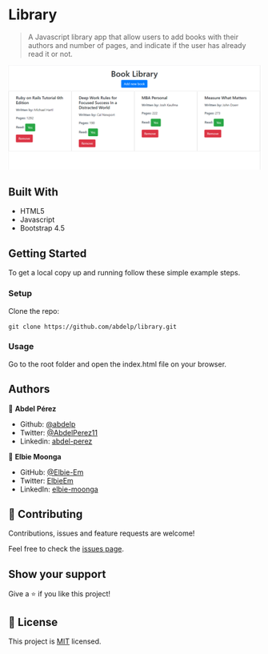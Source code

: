 # Library

> A Javascript library app that allow users to add books with their authors and number of pages, and indicate if the user has already read it or not.

![screenshot](./app_screenshot.png)


## Built With

- HTML5
- Javascript
- Bootstrap 4.5

## Getting Started

To get a local copy up and running follow these simple example steps.

### Setup

Clone the repo:

```
git clone https://github.com/abdelp/library.git
```

### Usage

Go to the root folder and open the index.html file on your browser.


## Authors

👤 **Abdel Pérez**

- Github: [@abdelp](https://github.com/abdelp)
- Twitter: [@AbdelPerez11](https://twitter.com/AbdelPerez11)
- Linkedin: [abdel-perez](https://linkedin.com/in/abdel-perez)

👤 **Elbie Moonga**

- GitHub: [@Elbie-Em](https://github.com/Elbie-em)
- Twitter: [ElbieEm](https://twitter.com/ElbieEm)
- LinkedIn: [elbie-moonga](https://www.linkedin.com/in/elbiemoonga)

## 🤝 Contributing

Contributions, issues and feature requests are welcome!

Feel free to check the [issues page](issues/).

## Show your support

Give a ⭐️ if you like this project!

## 📝 License

This project is [MIT](lic.url) licensed.